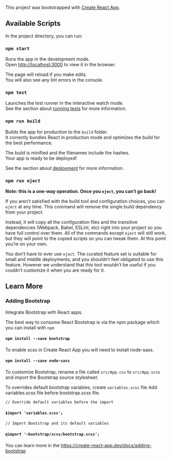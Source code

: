 This project was bootstrapped with [Create React App](https://github.com/facebook/create-react-app).

## Available Scripts

In the project directory, you can run:

### `npm start`

Runs the app in the development mode.<br>
Open [http://localhost:3000](http://localhost:3000) to view it in the browser.

The page will reload if you make edits.<br>
You will also see any lint errors in the console.

### `npm test`

Launches the test runner in the interactive watch mode.<br>
See the section about [running tests](https://facebook.github.io/create-react-app/docs/running-tests) for more information.

### `npm run build`

Builds the app for production to the `build` folder.<br>
It correctly bundles React in production mode and optimizes the build for the best performance.

The build is minified and the filenames include the hashes.<br>
Your app is ready to be deployed!

See the section about [deployment](https://facebook.github.io/create-react-app/docs/deployment) for more information.

### `npm run eject`

**Note: this is a one-way operation. Once you `eject`, you can’t go back!**

If you aren’t satisfied with the build tool and configuration choices, you can `eject` at any time. This command will remove the single build dependency from your project.

Instead, it will copy all the configuration files and the transitive dependencies (Webpack, Babel, ESLint, etc) right into your project so you have full control over them. All of the commands except `eject` will still work, but they will point to the copied scripts so you can tweak them. At this point you’re on your own.

You don’t have to ever use `eject`. The curated feature set is suitable for small and middle deployments, and you shouldn’t feel obligated to use this feature. However we understand that this tool wouldn’t be useful if you couldn’t customize it when you are ready for it.

## Learn More

### Adding Bootstrap

 Integrate Bootstrap with React apps.
 
The best way to consume React Bootstrap is via the npm package which you can install with `npm` 
#### `npm install --save bootstrap`

To enable scss in Create React App you will need to install node-sass.
#### `npm install --save node-sass`

To customize Bootstrap, 
rename a file called `src/App.css` to `src/App.scss` and import the Bootstrap source stylesheet. 

To overrides default bootstrap variables, create `variables.scss` file
Add variables.scss file before bootstrap.scss file.

 `// Override default variables before the import`
 #### `$import 'variables.scss';`

`// Import Bootstrap and its default variables`
#### `@import '~bootstrap/scss/bootstrap.scss';`


You can learn more in the https://create-react-app.dev/docs/adding-bootstrap
